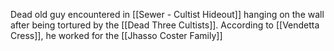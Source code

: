 
Dead old guy encountered in [[Sewer - Cultist Hideout]] hanging on the wall after being tortured by the [[Dead Three Cultists]]. According to [[Vendetta Cress]], he worked for the [[Jhasso Coster Family]]